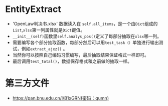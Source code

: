 # EntityExtract

-  'OpenLaw判决书.xlsx' 数据读入在 ```self.all_items```，是一个由```Dict```组成的```List```,```xlsx```第一列属性就是```Dict```键值。
-  ```__init__(self)```函数里```self.analys_pos()```定义了每部分抽取在```xlsx```哪一列。
-  需要编写各个部分抽取函数，每部分然后可以用```test_task（）```单独进行输出测试，例如```extract_ajxz()``` 。
-  当然你可以按照自己编码习惯编写，最后抽取结果保证格式一样即可。 
-  最后调用```test_total()```，数据保存格式和之前做的抽取一样。
# 第三方文件
-  https://pan.bnu.edu.cn/l/B1xGRN(密码：qumn)

